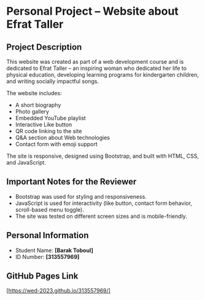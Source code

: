 # Personal Project – Website about Efrat Taller

## Project Description
This website was created as part of a web development course and is dedicated to Efrat Taller – an inspiring woman who dedicated her life to physical education, developing learning programs for kindergarten children, and writing socially impactful songs.

The website includes:
- A short biography  
- Photo gallery  
- Embedded YouTube playlist  
- Interactive Like button  
- QR code linking to the site  
- Q&A section about Web technologies  
- Contact form with emoji support  

The site is responsive, designed using Bootstrap, and built with HTML, CSS, and JavaScript.

## Important Notes for the Reviewer
- Bootstrap was used for styling and responsiveness.  
- JavaScript is used for interactivity (like button, contact form behavior, scroll-based menu toggle).  
- The site was tested on different screen sizes and is mobile-friendly.  

## Personal Information
- Student Name: **[Barak Toboul]**  
- ID Number: **[313557969]**

## GitHub Pages Link
[https://wed-2023.github.io/313557969/]
